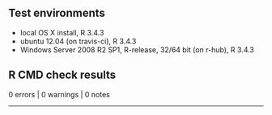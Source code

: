 ## Test environments

* local OS X install, R 3.4.3
* ubuntu 12.04 (on travis-ci), R 3.4.3
* Windows Server 2008 R2 SP1, R-release, 32/64 bit (on r-hub), R 3.4.3


## R CMD check results

0 errors | 0 warnings | 0 notes

---



